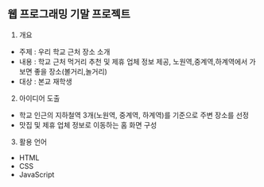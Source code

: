 ## 웹 프로그래밍 기말 프로젝트 

1) 개요
- 주제 : 우리 학교 근처 장소 소개
- 내용 : 학교 근처 먹거리 추천 및 제휴 업체 정보 제공, 노원역,중계역,하계역에서 가보면 좋을 장소(볼거리,놀거리)  
- 대상 : 본교 재학생

2) 아이디어 도출  
- 학교 인근의 지하철역 3개(노원역, 중계역, 하계역)를 기준으로 주변 장소를 선정  
- 맛집 및 제휴 업체 정보로 이동하는 홈 화면 구성  


3) 활용 언어  
- HTML
- CSS
- JavaScript
